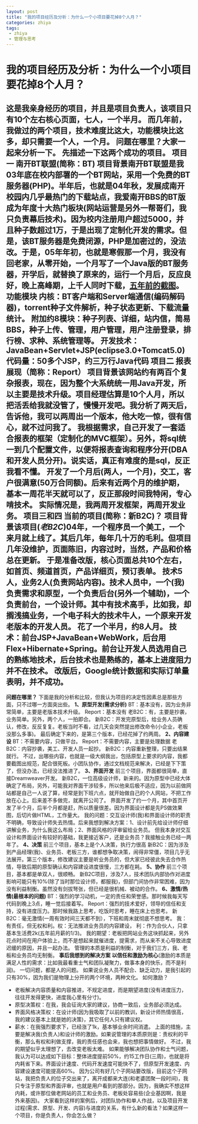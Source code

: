 ```yaml
---
layout: post
title: "我的项目经历及分析：为什么一个小项目要花掉8个人月？"
categories: zhiya
tags: 
 - zhiya
 - 管理与思考
--- 
```


# 我的项目经历及分析：为什么一个小项目要花掉8个人月？

这是我亲身经历的项目，并且是项目负责人，该项目只有10个左右核心页面，七人，一个半月。
而几年前，我做过的两个项目，技术难度比这大，功能模块比这多，却只需要一个人，一个月。
问题在哪里？大家一起来分析一下。
先描述一下这两个成功的项目。
**项目一 南开BT联盟(简称：BT)**
**项目背景**南开BT联盟是我03年底在校内部署的一个BT网站，采用一个免费的BT服务器(PHP)。半年后，也就是04年秋，发展成南开校园内几乎最热门的下载站点，我爱南开BBS的BT版成为年度十大热门板块(网站运营是另外一帮哥们，我只负责幕后技术)。因为校内注册用户超过5000，并且种子数超过1万，于是出现了定制化开发的需求。但是，该BT服务器是免费闭源，PHP是加密过的，没法改。于是，05年年初，也就是寒假那一个月，我没有回老家，从零开始，一个月写了一个Java版的BT服务器，开学后，就替换了原来的，运行一个月后，反应良好，晚上高峰期，上千人同时下载，[五年前的截图](http://dl.iteye.com/upload/picture/pic/3975/63fdb4d2-531a-45b9-8104-58217e69867b.png)。
功能模块
内核：BT客户端和Server端通信(编码解码器)，torrent种子文件解析，种子状态更新、下载流量统计。
附加约8模块：种子列表、详细，站内信，简易BBS，种子上传、管理，用户管理，用户注册登录，排行榜、求种、系统管理等。
开发技术：JavaBean+Servlet+JSP(eclipse3.0+Tomcat5.0)
代码量：50多个JSP，约三万行Java代码
**项目二 报表展现（简称：Report）**
**项目背景**该网站约有两百个复杂报表，现在，因为整个大系统统一用Java开发，所以主要是技术升级。项目经理估算是10个人月，所以把活丢给我就没管了，慢慢开发吧。我分析了两天后，告诉他，我可以两周出一个版本，他大吃一惊，很有信心，就不过问我了。
我根据需求，自己开发了一套适合报表的框架（定制化的MVC框架）。另外，将sql统一到几个配置文件，以便将报表查询和程序分开(DBA和开发人员分开)。说实话，真正有难度的是sql，反正我看不懂。
开发了一个月后(两人，一个月)，交工，客户很满意(50万合同额)。后来有近两个月的维护期，基本一周花半天就可以了，反正那段时间我特闲，专心啃技术。
实际情况是，我两周开发框架，两周开发业务。
**项目三和四 当前的项目(简称：新B2C)？**
**项目背景**该项目(*老B2C*)04年，一个程序员一个美工，一个来月就上线了。其后几年，每年几十万的毛利。但项目几年没维护，页面陈旧，内容过时，当然，产品和价格总在更新。
于是准备改版，核心页面总共10个左右，如首页、频道首页，产品详细页，预订表单。
技术5人，业务2人(负责网站内容)。技术人员中，一个(我)负责需求和原型，一个负责后台(另外一个辅助)，一个负责前台，一个设计师。其中有技术高手，比如我，却搁浅搞业务，一个电子科大的技术牛人，一个原来开发老版本的开发人员。
花了一个半月，约8人月。
技术：前台JSP+JavaBean+WebWork，后台用Flex+Hibernate+Spring。前台让开发人员选用自己的熟练地技术，后台技术也是熟练的，基本上进度阻力并不在技术。
改版后，Google统计数据和实际订单量表明，并不成功。
--------------------------------------------------------------------------------------------------------------------------------------------
**问题在哪里？**
下面是我的分析和比较，但我认为项目的决定性因素总是那些方面，只不过哪一方面突出些。
**1、原型开发(需求分析)**
BT：基本没有，因为业务非常简单，主要是老版本技术升级。
Report：基本没有
老B2C：有，主要是抄袭，业务简单。另外，两个人，一拍即合。
新B2C：开发完原型后，给业务人员确认，修改，反反复复。老板当时不看，过几天会突然提出修改命令(小企业，老板没那么多事)。
最后确定下来的，是第三个版本，已经花掉了约两周。
**2、内容建设**
BT：不需要内容，只做平台。
Report：不需要内容，主要是处理数据
老B2C：内容抄袭，美工、开发人员一起抄。
新B2C：内容重新整理，只要出结果就行。
不过，出哪些内容，也就是一级大纲我出，包括原型上要求的内容，我都要截图出规范，配合很死板。小团队协作，通过文档规范来解决，已经是下下策了，但没办法，已经没法推进了。
**3、界面开发**
前三个项目，界面都很简单，直接Dreamweaver开发。
新B2C，一位高级设计师，新来的。因为原型中已经大体确定了布局，另外，可能我对界面干涉较多，所以他来后极不适应，因为以前做网站都是自己一人说了算，经常是到下班六点，就开始做自己的个人网站，不把工作放在心上。后来差不多做完，就离开公司了。
界面开发了约一个月，其中首页开发了半个月，后半个月都是赶，所以质量很差。因为界面设计都是先PS做效果图，后切片做HTML，工作量大。
我的问题：交互设计师(我)和界面设计师的职责不明确，导致设计师失去热情。后来我想到解决方案：1、设计前先给设计师仔细讲解业务，为什么我这么布局；2、界面风格的评审留给业务员。
但我本身对交互设计和界面设计有较好的基础，我更接近客户，还是业务员？我接触业务已经一两年了。
**4、决策**
前三个项目，基本上是个人决策，执行力很高
新B2C：因为涉及到产品经理(我)、业务员、老板三方，谁都想争取决策，闹得非常僵，项目几乎无法展开。第三个版本，修改建议主要是听业务员的，但大家已经彼此失去合作热情，导致后期的原型确认和内容建设进度很慢，三方都在耗。
**5、协作**
前三个项目，基本都是单双人，很顺畅。
新B2C项目，涉及7人，技术团队内部协作对进度影响可能只有10%(除了当时那位设计师，都服我)，但部门间协作非常困难，因为没有利益制衡。虽然没有剑拔弩张，但已经是很机械、被动的合作。
**6、激情/热情(最根本的问题)**
BT：强烈的学习动机，一定的责任和荣誉感。那时候我每天写代码到晚上3点，睡一觉后接着写。
Report：强烈的技术爱好，领导的信任和支持，没有进度压力。那时候我路上思考，吃饭时思考，睡在床上也思考。
新B2C：毫无激情(一周有效时间三天都不到），下班和周末就彻底不想思考。
我：有责任，但无权和利。权：无法推进业务员的内容建设， 利：作为合伙人，只拿基本生活费2k(五年前月薪的1/3)。
我的期望：老板把网站业务这块抓起来，另外花点时间在用户体验上，而不是想起来就催进度，提需求，而从来不关心导致进度迟缓的原因，并且一起办法。
管理的本质是利益的制衡，对于我们三方，我、老板和业务员均无制衡。
**事后我想到的解决方案**
**以信任和激励为核心**(激励的本质是满足人性的需求：比如我最看重士气和团队凝聚力，做事本身的快乐，而不是利润)。
一切问题，都是人的问题。
如果说业务人员不配合、缺乏动力，是我引起的只有30%，因为我们是物理上分开的两个环境，两种文化。
如何激励？

* 老板解决内容质量和内容推进，不规定进度，而是期望进度(没有进度压力，往往开发得更快，进度我心里有分寸)。
* 原型决策权：在我，我会征询大家的建议，协商一致后，业务部必须达成。
* 界面风格决策权：在设计师(因为我吸取了以前的教训，新设计师热情很高，我的建议基本上就是她的决策)，其它任何人只有建议权。
* 薪水：在我强烈要求下，已经涨了1k，基本够业余时间消遣。
上面的措施，主要是解决我(负责人)和设计师的激励。如果说管理的本质原则是：责权利的平衡，那么有权和利做支撑，我的责任感也会来，我也想把事情做好。
不过，我的期望似乎太理想了，去改变老板太难。
如果能够解决团队协作和士气问题，我认为可以达成如下目标：整体进度提前50%，约15工作日(三周)，也就是将内耗省下来。界面设计速度、代码开发速度可能快不了，但原型开发速度、内容建设速度可能提高60%。
因为公司有好几个子网站要改版，目前这个子网站，我把负责人的位子交出来了，离开成都来大连(和老婆团聚一段时间)，我只专注于原型和界面评审，也就是用户看到的那部分。因为，我确实不想这样内耗，或许那位做老网站的员工和业务员、老板处容易些(企业基因啊，我是外来基因)。
大家看到这样的案例后，对团队协作和单人作战，以及项目开发过程(需求、原型、开发、内容)与进度的关系，有什么新的看法？如果这样一个项目，你是负责人，你会怎么做？
